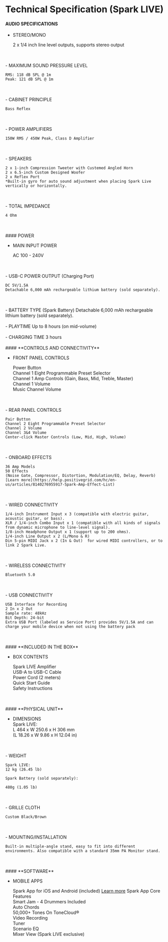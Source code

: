 # Technical Specification (Spark LIVE)
#### AUDIO SPECIFICATIONS  

- STEREO/MONO

	2 x 1/4 inch line level outputs, supports stereo output
<br>
<br>
- MAXIMUM SOUND PRESSURE LEVEL

	RMS: 118 dB SPL @ 1m  
	Peak: 121 dB SPL @ 1m
<br>
<br>
- CABINET PRINCIPLE

	Bass Reflex
<br>
<br>
- POWER AMPLIFIERS

	150W RMS / 450W Peak, Class D Amplifier  
<br>
<br>
- SPEAKERS 

	2 x 1-inch Compression Tweeter with Custemed Angled Horn  
	2 x 6.5-inch Custom Designed Woofer  
	2 x Reflex Port  
	*Built-in gyro for auto sound adjustment when placing Spark Live vertically or horizontally.
<br>
<br>
- TOTAL IMPEDANCE  

	4 Ohm
<br>
<br>
#### POWER

- MAIN INPUT POWER  

	AC 100 - 240V
<br>
<br>
- USB-C POWER OUTPUT (Charging Port)  

	DC 5V/1.5A
	Detachable 6,000 mAh rechargeable lithium battery (sold separately).
<br>
<br>
- BATTERY TYPE (Spark Battery)
	Detachable 6,000 mAh rechargeable lithium battery (sold separately).
<br>
<br>
- PLAYTIME  
	Up to 8 hours (on mid-volume)
<br>
<br>
- CHARGING TIME  
	3 hours
<br>
<br>
#### **CONTROLS AND CONNECTIVITY**

- FRONT PANEL CONTROLS

	Power Button  
	Channel 1 Eight Programmable Preset Selector  
	Channel 1 Amp Controls (Gain, Bass, Mid, Treble, Master)  
	Channel 1 Volume  
	Music Channel Volume
<br>
<br>
- REAR PANEL CONTROLS

	Pair Button  
	Channel 2 Eight Programmable Preset Selector  
	Channel 2 Volume  
	Channel 3&4 Volume  
	Center-click Master Controls (Low, Mid, High, Volume)
<br>
<br>
- ONBOARD EFFECTS

	36 Amp Models  
	50 Effects  
	(Noise Gate, Compressor, Distortion, Modulation/EQ, Delay, Reverb)  
	[Learn more](https://help.positivegrid.com/hc/en-us/articles/8140276955917-Spark-Amp-Effect-List)
<br>
<br>
- WIRED CONNECTIVITY  

	1/4-inch Instrument Input x 3 (compatible with electric guitar, acoustic guitar, or bass).  
	XLR / 1/4-inch Combo Input x 1 (compatible with all kinds of signals from dynamic microphone to line-level signal).  
	1/8-inch Headphone Output x 1 (support up to 200 ohms).  
	1/4-inch Line Output x 2 (L/Mono & R)  
	Din 5-pin MIDI Jack x 2 (In & Out)  for wired MIDI controllers, or to link 2 Spark Live.
<br>
<br>
- WIRELESS CONNECTIVITY

	Bluetooth 5.0  
<br>
<br>  
- USB CONNECTIVITY

	USB Interface for Recording  
	2 In x 2 Out  
	Sample rate: 48kHz  
	Bit Depth: 24-bit  
	Extra USB Port (labeled as Service Port) provides 5V/1.5A and can charge your mobile device when not using the battery pack
<br>
<br>
#### **INCLUDED IN THE BOX**

- BOX CONTENTS

	Spark LIVE Amplifier  
	USB-A to USB-C Cable  
	Power Cord (2 meters)  
	Quick Start Guide  
	Safety Instructions
<br>
<br>
#### **PHYSICAL UNIT**

- DIMENSIONS  
	Spark LIVE:  
	L 464 x W 250.6 x H 306 mm  
	(L 18.26 x W 9.86 x H 12.04 in)
<br>
<br>
- WEIGHT

	Spark LIVE:  
	12 kg (26.45 lb)
	
	Spark Battery (sold separately):
	
	480g (1.05 lb)
<br>
<br>
- GRILLE CLOTH

	Custom Black/Brown
<br>
<br>
- MOUNTING/INSTALLATION

	Built-in multiple-angle stand, easy to fit into different environments. Also compatible with a standard 35mm PA Monitor stand.
<br>
<br>
#### **SOFTWARE**

- MOBILE APPS

	Spark App for iOS and Android (included)
	[Learn more](https://apps.apple.com/us/app/spark-chords-backing-tracks/id1457653921)
	Spark App Core Features  
	Smart Jam - 4 Drummers Included  
	Auto Chords  
	50,000+ Tones On ToneCloud®  
	Video Recording  
	Tuner  
	Scenario EQ  
	Mixer View (Spark LIVE exclusive)

